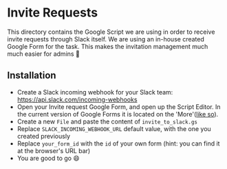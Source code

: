 # Invite Requests
This directory contains the Google Script we are using in order to receive invite requests through Slack itself. We are using an in-house created Google Form for the task. This makes the invitation management much much easier for admins 💃

## Installation

* Create a Slack incoming webhook for your Slack team: https://api.slack.com/incoming-webhooks
* Open your Invite request Google Form, and open up the Script Editor. In the current version of Google Forms it is located on the 'More'([like so](https://cloud.githubusercontent.com/assets/1665273/25342930/6fba7d28-2905-11e7-9058-3509e8bc262d.png)).
* Create a new `File` and paste the content of `invite_to_slack.gs`
* Replace `SLACK_INCOMING_WEBHOOK_URL` default value, with the one you created previously
* Replace `your_form_id` with the `id` of your own form (hint: you can find it at the browser's URL bar)
* You are good to go :smile:
